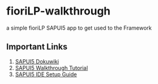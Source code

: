 # fioriLP-walkthrough

a simple fioriLP SAPUI5 app to get used to the Framework

## Important Links

1. [SAPUI5 Dokuwiki](https://sapui5.hana.ondemand.com/#)
2. [SAPUI5 Walkthrough Tutorial](https://sapui5.hana.ondemand.com/#/topic/3da5f4be63264db99f2e5b04c5e853db)
3. [SAPUI5 IDE Setup Guide](https://github.com/arag0re/fioriLP-walkthrough/ide-setup/README.md)
